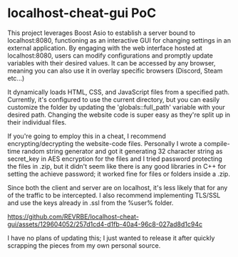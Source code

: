 # localhost-cheat-gui PoC

This project leverages Boost Asio to establish a server bound to localhost:8080, functioning as an interactive GUI for changing settings in an external application. By engaging with the web interface hosted at localhost:8080, users can modify configurations and promptly update variables with their desired values. It can be accessed by any browser, meaning you can also use it in overlay specific browsers (Discord, Steam etc...)

It dynamically loads HTML, CSS, and JavaScript files from a specified path. Currently, it's configured to use the current directory, but you can easily customize the folder by updating the 'globals::full_path' variable with your desired path. Changing the website code is super easy as they're split up in their individual files.

If you're going to employ this in a cheat, I recommend encrypting/decrypting the website-code files. Personally I wrote a compile-time random string generator and got it generating 32 character string as secret_key in AES encryption for the files and I tried password protecting the files in .zip, but it didn't seem like there is any good libraries in C++ for setting the achieve password; it worked fine for files or folders inside a .zip. 

Since both the client and server are on localhost, it's less likely that for any of the traffic to be intercepted. I also recommend implementing TLS/SSL and use the keys already in .ssl from the %user% folder.


https://github.com/REVRBE/localhost-cheat-gui/assets/129604052/257d1cd4-d1fb-40a4-96c8-027ad8d1c94c



I have no plans of updating this; I just wanted to release it after quickly scrapping the pieces from my own personal source.
